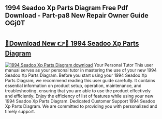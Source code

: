 ## 1994 Seadoo Xp Parts Diagram Free Pdf Download - Part-pa8 New Repair Owner Guide OGj0T

# <h2><a href="http://dfsgvb6.blite.top/?on=1994+Seadoo+Xp+Parts+Diagram">🔗Download New 👉🔴 1994 Seadoo Xp Parts Diagram</a></h2>

[![1994 Seadoo Xp Parts Diagram download](https://i.imgur.com/lujVjoI.png)](http://dfsgvb6.blite.top/?on=1994+Seadoo+Xp+Parts+Diagram)
Your Personal Tutor This user manual serves as your personal tutor in mastering the use of your new 1994 Seadoo Xp Parts Diagram. Before you start using your 1994 Seadoo Xp Parts Diagram, we recommend reading this user guide carefully. It contains essential information on product setup, operation, maintenance, and troubleshooting, ensuring that you are able to use the product effectively and efficiently. Enjoy the efficiency of list of features while using your new 1994 Seadoo Xp Parts Diagram. Dedicated Customer Support 1994 Seadoo Xp Parts Diagram. We are committed to providing you with personalized and timely support.
